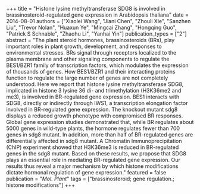 +++
title = "Histone lysine methyltransferase SDG8 is involved in brassinosteroid-regulated gene expression in Arabidopsis thaliana"
date = 2014-08-01
authors = ["Xiaolei Wang", "Jiani Chen", "Zhouli Xie", "Sanzhen Liu", "Trevor Nolan", "Huaxun Ye", "Mingcai Zhang", "Hongqing Guo", "Patrick S Schnable", "Zhaohu Li", "Yanhai Yin"]
publication_types = ["2"]
abstract = "The plant steroid hormones, brassinosteroids (BRs), play important roles in plant growth, development, and responses to environmental stresses. BRs signal through receptors localized to the plasma membrane and other signaling components to regulate the BES1/BZR1 family of transcription factors, which modulates the expression of thousands of genes. How BES1/BZR1 and their interacting proteins function to regulate the large number of genes are not completely understood. Here we report that histone lysine methyltransferase SDG8, implicated in histone 3 lysine 36 di- and trimethylation (H3K36me2 and me3), is involved in BR-regulated gene expression. BES1 interacts with SDG8, directly or indirectly through IWS1, a transcription elongation factor involved in BR-regulated gene expression. The knockout mutant sdg8 displays a reduced growth phenotype with compromised BR responses. Global gene expression studies demonstrated that, while BR regulates about 5000 genes in wild-type plants, the hormone regulates fewer than 700 genes in sdg8 mutant. In addition, more than half of BR-regulated genes are differentially affected in sdg8 mutant. A Chromatin Immunoprecipitation (ChIP) experiment showed that H3K36me3 is reduced in BR-regulated genes in the sdg8 mutant. Based on these results, we propose that SDG8 plays an essential role in mediating BR-regulated gene expression. Our results thus reveal a major mechanism by which histone modifications dictate hormonal regulation of gene expression."
featured = false
publication = "*Mol. Plant*"
tags = ["brassinosteroid; gene regulation.; histone modifications"]
+++

